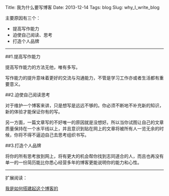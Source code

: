 Title: 我为什么要写博客
Date: 2013-12-14
Tags: blog
Slug: why_I_write_blog

主要原因有三个：

- 提高写作能力
- 迫使自己阅读、思考
- 打造个人品牌

---

##1.提高写作能力

提高写作能力的方法无他，唯有多写。

写作能力的提升意味着更好的交流与沟通能力，不管是学习工作亦或者生活都有重要意义。

##2.迫使自己阅读思考

对于维护一个博客来讲，只是想写是远远不够的。你必须不断地不补充新的知识，新的体验才能保证你有的写。

另一方面，一篇文章写的不好唯一的原因就是没想好。所以当你试图让自己的文章质量保持在一个水平线以上，并且意识到贴在网上的文章将被所有人一览无余的时候，你将不得不逼迫自己去思考组织书写。

##3.打造个人品牌

将你的所有思考放到网上，将有更大的机会帮你找到志同道合的人，而且也再没有单一的一份简历能比你悉心经营多年的博客更能说明你的能力和心性。


---

扩展阅读：

[我是如何搭建起这个博客的]({filename}../blog/howtobuildyourblog.md)

